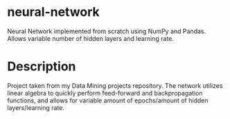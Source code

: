 # neural-network
 Neural Network implemented from scratch using NumPy and Pandas. Allows variable number of hidden layers and learning rate.

# Description
 Project taken from my Data Mining projects repository. The network utilizes linear algebra to quickly perform feed-forward and backpropagation functions, and allows for variable amount of epochs/amount of hidden layers/learning rate.